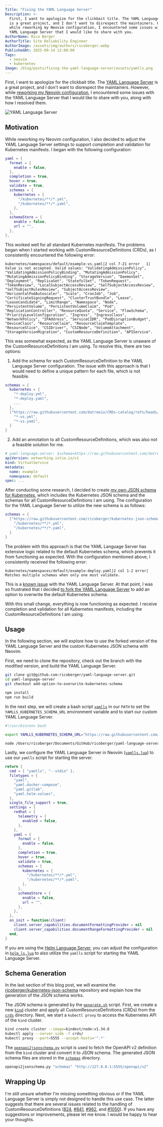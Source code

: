 ```yaml
---
Title: "Fixing the YAML Language Server"
Description: >-
  First, I want to apologize for the clickbait title. The YAML Language Server
  is a great project, and I don't want to disrespect the maintainers. However,
  while reworking my Neovim configuration, I encountered some issues with the
  YAML Language Server that I would like to share with you.
AuthorName: Rico Berger
AuthorTitle: Site Reliability Engineer
AuthorImage: /assets/img/authors/ricoberger.webp
PublishedAt: 2025-09-14 12:00:00
Tags:
  - neovim
  - kubernetes
Image: /blog/posts/fixing-the-yaml-language-server/assets/yamlls.png
---
```


First, I want to apologize for the clickbait title. The
[YAML Language Server](https://github.com/redhat-developer/yaml-language-server)
is a great project, and I don't want to disrespect the maintainers. However,
while
[reworking my Neovim configuration](https://ricoberger.de/blog/posts/reworking-my-neovim-configuration/),
I encountered some issues with the YAML Language Server that I would like to
share with you, along with how I resolved them.

![YAML Language Server](./assets/yamlls.png)

## Motivation

While reworking my Neovim configuration, I also decided to adjust the YAML
Language Server settings to support completion and validation for Kubernetes
manifests. I began with the following configuration:

```lua
yaml = {
  format = {
    enable = false,
  },
  completion = true,
  hover = true,
  validate = true,
  schemas = {
    kubernetes = {
      "/kubernetes/**/*.yml",
      "/kubernetes/**/*.yaml",
    },
  },
  schemaStore = {
    enable = false,
    url = "",
  },
},
```

This worked well for all standard Kubernetes manifests. The problems began when
I started working with CustomResourceDefinitions (CRDs), as I consistently
encountered the following error:

```plaintext
kubernetes/namespaces/default/example-vs.yaml|2 col 7-21 error   1| Value is not accepted. Valid values: "ValidatingAdmissionPolicy", "ValidatingAdmissionPolicyBinding", "MutatingAdmissionPolicy", "MutatingAdmissionPolicyBinding", "StorageVersion", "DaemonSet", "Deployment", "ReplicaSet", "StatefulSet", "TokenRequest", "TokenReview", "LocalSubjectAccessReview", "SelfSubjectAccessReview", "SelfSubjectRulesReview", "SubjectAccessReview", "HorizontalPodAutoscaler", "Scale", "CronJob", "Job", "CertificateSigningRequest", "ClusterTrustBundle", "Lease", "LeaseCandidate", "LimitRange", "Namespace", "Node", "PersistentVolume", "PersistentVolumeClaim", "Pod", "ReplicationController", "ResourceQuota", "Service", "FlowSchema", "PriorityLevelConfiguration", "Ingress", "IngressClass", "NetworkPolicy", "IPAddress", "ServiceCIDR", "PodDisruptionBudget", "DeviceClass", "ResourceClaim", "ResourceClaimTemplate", "ResourceSlice", "CSIDriver", "CSINode", "VolumeAttachment", "StorageVersionMigration", "CustomResourceDefinition", "APIService".
```

This was somewhat expected, as the YAML Language Server is unaware of the
CustomResourceDefinitions I am using. To resolve this, there are two options:

1. Add the schema for each CustomResourceDefinition to the YAML Language Server
   configuration. The issue with this approach is that I would need to define a
   unique pattern for each file, which is not feasible.

```lua
schemas = {
  kubernetes = {
    "*-deploy.yml",
    "*-deploy.yaml",
    ...
  },
  ["https://raw.githubusercontent.com/datreeio/CRDs-catalog/refs/heads/main/networking.istio.io/virtualservice_v1.json"] = {
    "*-vs.yml",
    "*-vs.yaml",
  }
}
```

2. Add an annotation to all CustomResourceDefinitions, which was also not a
   feasible solution for me.

```yaml
# yaml-language-server: $schema=https://raw.githubusercontent.com/datreeio/CRDs-catalog/refs/heads/main/networking.istio.io/virtualservice_v1.json
apiVersion: networking.istio.io/v1
kind: VirtualService
metadata:
  name: example
  namespace: default
spec: ...
```

After conducting some research, I decided to create
[my own JSON schema for Kubernetes](https://github.com/ricoberger/kubernetes-json-schema),
which includes the Kubernetes JSON schema and the schemas for all
CustomResourceDefinitions I am using. The configuration for the YAML Language
Server to utilize the new schema is as follows:

```lua
schemas = {
  ["https://raw.githubusercontent.com/ricoberger/kubernetes-json-schema/refs/heads/main/schemas/all.json"] = {
    "/kubernetes/**/*.yml",
    "/kubernetes/**/*.yaml",
  }
}
```

The problem with this approach is that the YAML Language Server has extensive
logic related to the default Kubernetes schema, which prevents it from
functioning as expected. With the configuration mentioned above, I consistently
received the following error:

```plaintext
kubernetes/namespaces/default/example-deploy.yaml|2 col 1-2 error| Matches multiple schemas when only one must validate.
```

This is a
[known issue](https://github.com/redhat-developer/yaml-language-server/issues/998)
with the YAML Language Server. At that point, I was so frustrated that I decided
[to fork the YAML Language Server](https://github.com/ricoberger/yaml-language-server)
to add an option to overwrite the default Kubernetes schema.

With this small change, everything is now functioning as expected. I receive
completion and validation for all Kubernetes manifests, including the
CustomResourceDefinitions I am using.

## Usage

In the following section, we will explore how to use the forked version of the
YAML Language Server and the custom Kubernetes JSON schema with Neovim.

First, we need to clone the repository, check out the branch with the modified
version, and build the YAML Language Server.

```sh
git clone git@github.com:ricoberger/yaml-language-server.git
cd yaml-language-server
git checkout add-option-to-overwrite-kubernetes-schema

npm install
npm run build
```

In the next step, we will create a bash script
[`yamlls`](https://github.com/ricoberger/dotfiles/blob/acb3f643129799906a33bf72a290ba21f1270190/.bin/yamlls)
in our `PATH` to set the `YAMLLS_KUBERNETES_SCHEMA_URL` environment variable and
to start our custom YAML Language Server.

```sh
#!/usr/bin/env bash

export YAMLLS_KUBERNETES_SCHEMA_URL="https://raw.githubusercontent.com/ricoberger/kubernetes-json-schema/refs/heads/main/schemas/all.json"

node /Users/ricoberger/Documents/GitHub/ricoberger/yaml-language-server/out/server/src/server.js $@
```

Lastly, we configure the YAML Language Server in Neovim
([`yamlls.lua`](https://github.com/ricoberger/dotfiles/blob/acb3f643129799906a33bf72a290ba21f1270190/.config/nvim/lsp/yamlls.lua))
to use our `yamlls` script for starting the server.

```lua
return {
  cmd = { "yamlls", "--stdio" },
  filetypes = {
    "yaml",
    "yaml.docker-compose",
    "yaml.gitlab",
    "yaml.helm-values",
  },
  single_file_support = true,
  settings = {
    redhat = {
      telemetry = {
        enabled = false,
      },
    },
    yaml = {
      format = {
        enable = false,
      },
      completion = true,
      hover = true,
      validate = true,
      schemas = {
        kubernetes = {
          "/kubernetes/**/*.yml",
          "/kubernetes/**/*.yaml",
        },
      },
      schemaStore = {
        enable = false,
        url = "",
      },
    },
  },
  on_init = function(client)
    client.server_capabilities.documentFormattingProvider = nil
    client.server_capabilities.documentRangeFormattingProvider = nil
  end,
}
```

If you are using the [Helm Language Server](https://github.com/mrjosh/helm-ls),
you can adjust the configuration in
[`helm_ls.lua`](https://github.com/ricoberger/dotfiles/blob/acb3f643129799906a33bf72a290ba21f1270190/.config/nvim/lsp/helm_ls.lua)
to also utilize the `yamlls` script for starting the YAML Language Server.

## Schema Generation

In the last section of this blog post, we will examine the
[ricoberger/kubernetes-json-schema](https://github.com/ricoberger/kubernetes-json-schema)
repository and explain how the generation of the JSON schema works.

The JSON schema is generated by the
[`generate.sh`](https://github.com/ricoberger/kubernetes-json-schema/blob/04a5c1e66245ca459ab518049cd822aa6c9985bd/utilities/generate.sh)
script. First, we create a new [`kind`](https://kind.sigs.k8s.io/) cluster and
apply all CustomResourceDefinitions (CRDs) from the
[`crds`](https://github.com/ricoberger/kubernetes-json-schema/tree/04a5c1e66245ca459ab518049cd822aa6c9985bd/crds)
directory. Next, we start a `kubectl proxy` to access the Kubernetes API of the
`kind` cluster.

```sh
kind create cluster --image=kindest/node:v1.34.0
kubectl apply --server-side -f crds/
kubectl proxy --port=5555 --accept-hosts='^.*'
```

The
[`openapi2jsonschema.py`](https://github.com/ricoberger/kubernetes-json-schema/blob/04a5c1e66245ca459ab518049cd822aa6c9985bd/utilities/openapi2jsonschema.py)
script is used to fetch the OpenAPI v2 definition from the `kind` cluster and
convert it to JSON schema. The generated JSON schema files are stored in the
[`schemas`](https://github.com/ricoberger/kubernetes-json-schema/tree/04a5c1e66245ca459ab518049cd822aa6c9985bd/schemas)
directory.

```sh
openapi2jsonschema.py "schemas" "http://127.0.0.1:5555/openapi/v2"
```

## Wrapping Up

I'm still unsure whether I'm missing something obvious or if the YAML Language
Server is simply not designed to handle this use case. The latter suggests that
there are several issues related to the handling of CustomResourceDefinitions
([824](https://github.com/redhat-developer/yaml-language-server/pull/824),
[#841](https://github.com/redhat-developer/yaml-language-server/pull/841),
[#962](https://github.com/redhat-developer/yaml-language-server/pull/962), and
[#1050](https://github.com/redhat-developer/yaml-language-server/pull/1050)). If
you have any suggestions or improvements, please let me know. I would be happy
to hear your thoughts.
